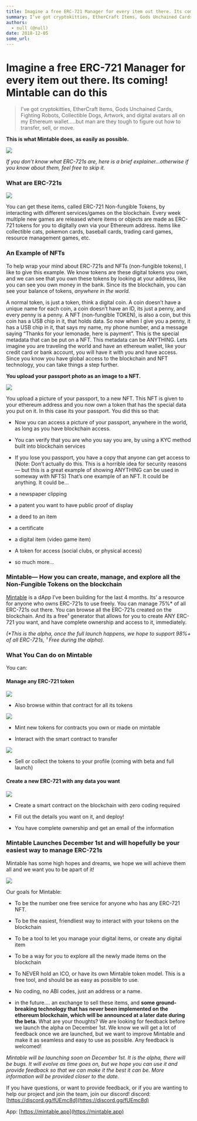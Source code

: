 ```yaml
---
title: Imagine a free ERC-721 Manager for every item out there. Its coming! Mintable can do this
summary: I’ve got cryptokitties, EtherCraft Items, Gods Unchained Cards, Fighting Robots, Collectible Dogs, Artwork, and digital avatars all on my Ethereum wallet…..but man are they tough to figure out how to transfer, sell, or move. This is what Mintable does, as easily as possible. If you don’t know what ERC-721s are, here is a brief explainer…otherwise if you know about them, feel free to skip it. What are ERC-721s You can get these items, called ERC-721 Non-fungible Tokens, by interacting with differ
authors:
  - null (@null)
date: 2018-12-05
some_url: 
---
```


# Imagine a free ERC-721 Manager for every item out there. Its coming! Mintable can do this


> I’ve got cryptokitties, EtherCraft Items, Gods Unchained Cards, Fighting Robots, Collectible Dogs, Artwork, and digital avatars all on my Ethereum wallet…..but man are they tough to figure out how to transfer, sell, or move.

 
**This is what Mintable does, as easily as possible.**
 

![](https://api.beta.kauri.io:443/ipfs/QmZq3dYZ448SmhKU8UyAqMaeZ4Ye4KJt5wAKLxNKLSn29m)

 
_If you don’t know what ERC-721s are, here is a brief explainer…otherwise if you know about them, feel free to skip it._
 

### What are ERC-721s

![](https://api.beta.kauri.io:443/ipfs/QmTQi6NbAxSdKimGvbfUk9pV4C9s4tWjrBkCsfVpJHq6vr)

You can get these items, called ERC-721 Non-fungible Tokens, by interacting with different services/games on the blockchain. Every week multiple new games are released where items or objects are made as ERC-721 tokens for you to digitally own via your Ethereum address. Items like collectible cats, pokemon cards, baseball cards, trading card games, resource management games, etc.

### An Example of NFTs
To help wrap your mind about ERC-721s and NFTs (non-fungible tokens), I like to give this example.
We know tokens are these digital tokens you own, and we can see that you own these tokens by looking at your address, like you can see you own money in the bank. Since its the blockchain, you can see your balance of tokens, 
_anywhere in the world._
 
A normal token, is just a token, think a digital coin. A coin doesn’t have a unique name for each coin, a coin doesn’t have an ID, its just a penny, and every penny is a penny.
A NFT (non-fungible TOKEN), is also a coin, but this coin has a USB chip in it, that holds data. So now when I give you a penny, it has a USB chip in it, that says my name, my phone number, and a message saying “Thanks for your lemonade, here is payment”.
This is the special metadata that can be put on a NFT. This metadata can be ANYTHING.
Lets imagine you are traveling the world and have an ethereum wallet, like your credit card or bank account, you will have it with you and have access. Since you know you have global access to the blockchain and NFT technology, you can take things a step further.
 
**You upload your passport photo as an image to a NFT.**
 

![](https://api.beta.kauri.io:443/ipfs/QmUTQacVe5jGEKzAAdAk6Z3EXn9YcHfuhu6d4CdBCB2Td7)

You upload a picture of your passport, to a new NFT. This NFT is given to your ethereum address and you now own a token that has the special data you put on it. In this case its your passport.
You did this so that:



 * Now you can access a picture of your passport, anywhere in the world, as long as you have blockchain access.

 * You can verify that you are who you say you are, by using a KYC method built into blockchain services

 * If you lose you passport, you have a copy that anyone can get access to
(Note: Don’t actually do this. This is a horrible idea for security reasons — but this is a great example of showing ANYTHING can be used in someway with NFTS)
That’s one example of an NFT. It could be anything. It could be…



 * a newspaper clipping

 * a patent you want to have public proof of display

 * a deed to an item

 * a certificate

 * a digital item (video game item)

 * A token for access (social clubs, or physical access)

 * so much more…

### Mintable— How you can create, manage, and explore all the Non-Fungible Tokens on the blockchain
 
[Mintable](https://mintable.app)
 is a dApp I’ve been building for the last 4 months. Its’ a resource for anyone who owns ERC-721s to use freely. You can manage 75%* of all ERC-721s out there. You can browse all the ERC-721s created on the blockchain. And its a free¹ generator that allows for you to create ANY ERC-721 you want, and have complete ownership and access to it, immediately.
 
_(*This is the alpha, once the full launch happens, we hope to support 98%+ of all ERC-721s, ¹ Free during the alpha)._
 

### What You Can do on Mintable
You can:

#### Manage any ERC-721 token

![](https://api.beta.kauri.io:443/ipfs/Qme1fZuoSbckm3ZPAJhiZtujsTbmZTzXsESvtV44cu4oWR)




 * Also browse within that contract for all its tokens

![](https://api.beta.kauri.io:443/ipfs/QmdP2XLwD9oQ4pmncr8BSK1eEHwEKHV87tn6QadCYWXKo7)




 * Mint new tokens for contracts you own or made on mintable

 * Interact with the smart contract to transfer

![](https://api.beta.kauri.io:443/ipfs/Qmb3iA92Ty1KKJyihoYptiMn6BjMSovn4STEAecc3Av7D2)




 * Sell or collect the tokens to your profile (coming with beta and full launch)

#### Create a new ERC-721 with any data you want

![](https://api.beta.kauri.io:443/ipfs/QmZH3gZD5nATaGWrRkzriHXTLoF4RcK7yswMQADtwM7V9j)




 * Create a smart contract on the blockchain with zero coding required

 * Fill out the details you want on it, and deploy!

 * You have complete ownership and get an email of the information

### Mintable Launches December 1st and will hopefully be your easiest way to manage ERC-721s
Mintable has some high hopes and dreams, we hope we will achieve them all and we want you to be apart of it!

![](https://api.beta.kauri.io:443/ipfs/QmXjjHgemofJ7dV4Qr3STLGpFua27BDjadDoZ1aDPsbDtW)

Our goals for Mintable:



 * To be the number one free service for anyone who has any ERC-721 NFT.

 * To be the easiest, friendliest way to interact with your tokens on the blockchain

 * To be a tool to let you manage your digital items, or create any digital item

 * To be a way for you to explore all the newly made items on the blockchain

 * To NEVER hold an ICO, or have its own Mintable token model. This is a free tool, and should be as easy as possible to use.

 * No coding, no ABI codes, just an address or a name.

 * in the future…. an exchange to sell these items, and **some ground-breaking technology that has never been implemented on the ethereum blockchain, which will be announced at a later date during the beta.** 
What are your thoughts? We are looking for feedback before we launch the alpha on December 1st. We know we will get a lot of feedback once we are launched, but we want to improve Mintable and make it as seamless and easy to use as possible.
Any feedback is welcomed!
 
_Mintable will be launching soon on December 1st. It is the alpha, there will be bugs. It will evolve as time goes on, but we hope you can use it and provide feedback so that we can make it the best it can be. More information will be provided closer to the date._
 
If you have questions, or want to provide feedback, or if you are wanting to help our project and join the team, join our discord!
discord: 
[https://discord.gg/fUEmc8d](https://discord.gg/fUEmc8d)
 
App: 
[https://mintable.app](https://mintable.app)
 
